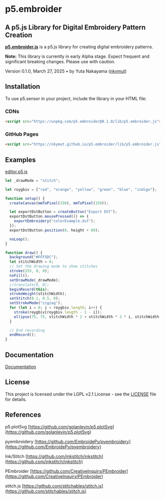 
# p5.embroider

## A p5.js Library for Digital Embroidery Pattern Creation

[**p5.embroider.js**](https://github.com/nkymut/p5.embroider) is a p5.js library for creating digital embroidery patterns.<br />

**Note:** This library is currently in early Alpha stage. Expect frequent and significant breaking changes. Please use with caution.


Version 0.1.0, March 27, 2025 • by Yuta Nakayama ([nkymut](https://github.com/nkymut))


## Installation
To use p5.sensor in your project, include the library in your HTML file:

### CDNs

```html
<script src="https://unpkg.com/p5.embroider@0.1.0/lib/p5.embroider.js"></script>
```

### GitHub Pages

```html
<script src="https://nkymut.github.io/p5.embroider/lib/p5.embroider.js"></script>
```


## Examples

[editor.p5.js](https://editor.p5js.org/didny/sketches/PR9KKzCMe)   

```jsx
let _drawMode = "stitch";

let roygbiv = ["red", "orange", "yellow", "green", "blue", "indigo"];

function setup() {
  createCanvas(mmToPixel(150), mmToPixel(150));

  let exportDstButton = createButton("Export DST");
  exportDstButton.mousePressed(() => {
    exportEmbroidery("colorExample.dst");
  });
  exportDstButton.position(0, height + 60);

  noLoop();
}

function draw() {
  background("#FFF5DC");
  let stitchWidth = 8;
  // Set the drawing mode to show stitches
  stroke(255, 0, 0);
  noFill();
  setDrawMode(_drawMode);
  //translate(0, 0);
  beginRecord(this);
  strokeWeight(stitchWidth);
  setStitch(0.1, 0.5, 0);
  setStrokeMode("zigzag");
  for (let i = 0; i < roygbiv.length; i++) {
    stroke(roygbiv[roygbiv.length - 1 - i]);
    ellipse(75, 75, stitchWidth * 2 + stitchWidth * 2 * i, stitchWidth * 2 + stitchWidth * 2 * i);
  }

  // End recording
  endRecord();
}
```

## Documentation

[Documentation](https://nkymut.github.io/p5.embroider/docs/index.html)


## License

This project is licensed under the LGPL v2.1 License - see the [LICENSE](LICENSE) file for details.


## References

p5.plotSvg
[https://github.com/golanlevin/p5.plotSvg](https://github.com/golanlevin/p5.plotSvg)

pyembroidery
[https://github.com/EmbroidePy/pyembroidery](https://github.com/EmbroidePy/pyembroidery)

Ink/Stitch
[https://github.com/inkstitch/inkstitch](https://github.com/inkstitch/inkstitch)

PEmbroider
[https://github.com/CreativeInquiry/PEmbroider](https://github.com/CreativeInquiry/PEmbroider)

stitch.js
[https://github.com/stitchables/stitch.js](https://github.com/stitchables/stitch.js)


